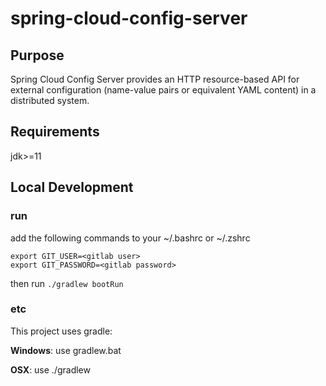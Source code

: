 # spring-cloud-config-server

## Purpose
Spring Cloud Config Server provides an HTTP resource-based API for external configuration (name-value pairs or equivalent YAML content) in a distributed system.

## Requirements
jdk>=11

## Local Development
### run
add the following commands to your ~/.bashrc or ~/.zshrc
```
export GIT_USER=<gitlab user>
export GIT_PASSWORD=<gitlab password>
```

then run
`./gradlew bootRun`

### etc
This project uses gradle:

**Windows**: use gradlew.bat

**OSX**: use ./gradlew